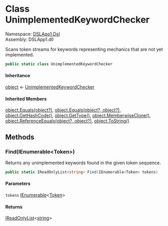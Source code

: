 # <a id="DSLApp1_Dsl_UnimplementedKeywordChecker"></a> Class UnimplementedKeywordChecker

Namespace: [DSLApp1.Dsl](DSLApp1.Dsl.md)  
Assembly: DSLApp1.dll  

Scans token streams for keywords representing mechanics that are not yet implemented.

```csharp
public static class UnimplementedKeywordChecker
```

#### Inheritance

[object](https://learn.microsoft.com/dotnet/api/system.object) ← 
[UnimplementedKeywordChecker](DSLApp1.Dsl.UnimplementedKeywordChecker.md)

#### Inherited Members

[object.Equals\(object?\)](https://learn.microsoft.com/dotnet/api/system.object.equals\#system\-object\-equals\(system\-object\)), 
[object.Equals\(object?, object?\)](https://learn.microsoft.com/dotnet/api/system.object.equals\#system\-object\-equals\(system\-object\-system\-object\)), 
[object.GetHashCode\(\)](https://learn.microsoft.com/dotnet/api/system.object.gethashcode), 
[object.GetType\(\)](https://learn.microsoft.com/dotnet/api/system.object.gettype), 
[object.MemberwiseClone\(\)](https://learn.microsoft.com/dotnet/api/system.object.memberwiseclone), 
[object.ReferenceEquals\(object?, object?\)](https://learn.microsoft.com/dotnet/api/system.object.referenceequals), 
[object.ToString\(\)](https://learn.microsoft.com/dotnet/api/system.object.tostring)

## Methods

### <a id="DSLApp1_Dsl_UnimplementedKeywordChecker_Find_System_Collections_Generic_IEnumerable_DSLApp1_Dsl_Token__"></a> Find\(IEnumerable<Token\>\)

Returns any unimplemented keywords found in the given token sequence.

```csharp
public static IReadOnlyList<string> Find(IEnumerable<Token> tokens)
```

#### Parameters

`tokens` [IEnumerable](https://learn.microsoft.com/dotnet/api/system.collections.generic.ienumerable\-1)<[Token](DSLApp1.Dsl.Token.md)\>

#### Returns

 [IReadOnlyList](https://learn.microsoft.com/dotnet/api/system.collections.generic.ireadonlylist\-1)<[string](https://learn.microsoft.com/dotnet/api/system.string)\>

